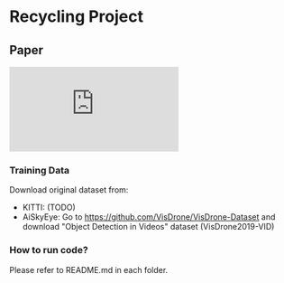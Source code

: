 # Recycling Project

## Paper
![Comparing Multiple Instance Learning Video Segmentation Techniques](https://github.com/dbash/RecyclingProject/blob/master/Comparing%20Multiple%20Instance%20Learning%20Video%20Segmentation%20Techniques.pdf)

### Training Data
Download original dataset from:
 - KITTI: (TODO)
 - AiSkyEye: Go to https://github.com/VisDrone/VisDrone-Dataset and download "Object Detection in Videos" dataset (VisDrone2019-VID)

### How to run code?

Please refer to README.md in each folder.

